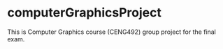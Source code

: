 # computerGraphicsProject
This is Computer Graphics course (CENG492) group project for the final exam.
